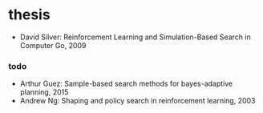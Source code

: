 # thesis

* David Silver:
Reinforcement Learning and Simulation-Based Search in Computer Go, 2009

### todo
* Arthur Guez:
Sample-based search methods for bayes-adaptive planning,
2015
* Andrew Ng:
Shaping and policy search in reinforcement learning,
2003
